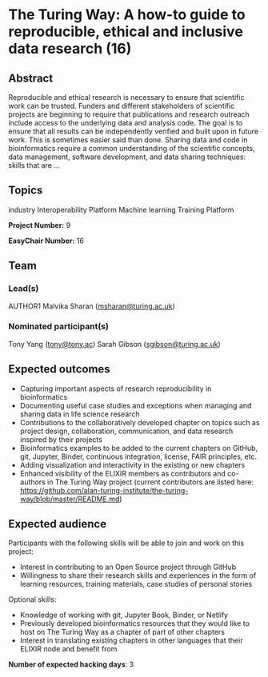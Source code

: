 # The Turing Way: A how-to guide to reproducible, ethical and inclusive data research (16)

## Abstract

Reproducible and ethical research is necessary to ensure that scientific work can be trusted. Funders and different stakeholders of scientific projects are beginning to require that publications and research outreach include access to the underlying data and analysis code. The goal is to ensure that all results can be independently verified and built upon in future work. This is sometimes easier said than done. Sharing data and code in bioinformatics require a common understanding of the scientific concepts, data management, software development, and data sharing techniques: skills that are ...

## Topics

industry
 Interoperability Platform
 Machine learning
 Training Platform

**Project Number:** 9



**EasyChair Number:** 16

## Team

### Lead(s)

AUTHOR1 Malvika Sharan (msharan@turing.ac.uk)

### Nominated participant(s)

Tony Yang (tony@tony.ac)
 Sarah Gibson (sgibson@turing.ac.uk)

## Expected outcomes

- Capturing important aspects of research reproducibility in bioinformatics
 - Documenting useful case studies and exceptions when managing and sharing data in life science research
 - Contributions to the collaboratively developed chapter on topics such as project design, collaboration, communication, and data research inspired by their projects
 - Bioinformatics examples to be added to the current chapters on GitHub, git, Jupyter, Binder, continuous integration, license, FAIR principles, etc.
 - Adding visualization and interactivity in the existing or new chapters
 - Enhanced visibility of the ELIXIR members as contributors and co-authors in The Turing Way project (current contributors are listed here: https://github.com/alan-turing-institute/the-turing-way/blob/master/README.md)

## Expected audience

Participants with the following skills will be able to join and work on this project:
 
 - Interest in contributing to an Open Source project through GitHub
 - Willingness to share their research skills and experiences in the form of learning resources, training materials, case studies of personal stories
 
 Optional skills: 
 - Knowledge of working with git, Jupyter Book, Binder, or Netlify
 - Previously developed bioinformatics resources that they would like to host on The Turing Way as a chapter of part of other chapters
 - Interest in translating existing chapters in other languages that their ELIXIR node and benefit from

**Number of expected hacking days**: 3

